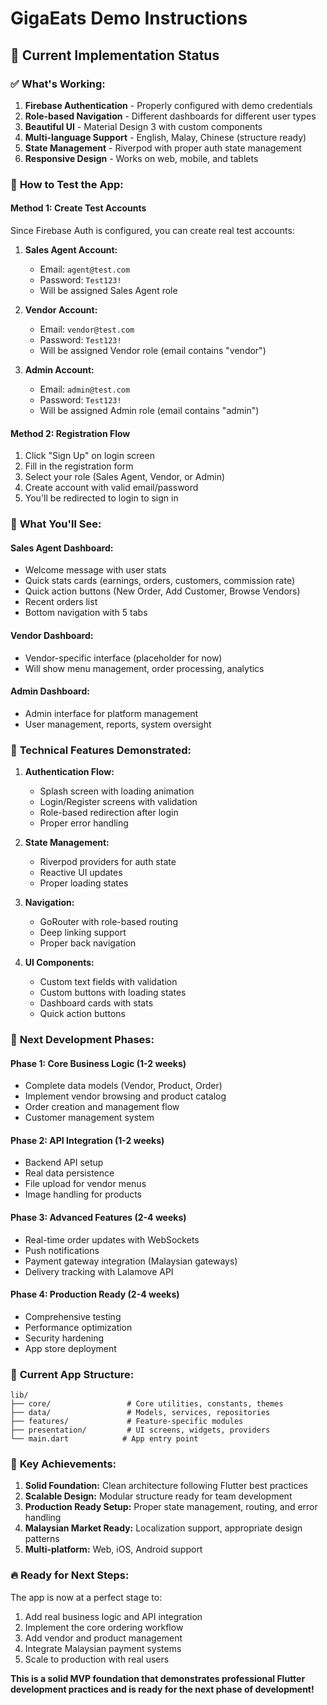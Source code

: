 # GigaEats Demo Instructions

## 🚀 Current Implementation Status

### ✅ **What's Working:**
1. **Firebase Authentication** - Properly configured with demo credentials
2. **Role-based Navigation** - Different dashboards for different user types
3. **Beautiful UI** - Material Design 3 with custom components
4. **Multi-language Support** - English, Malay, Chinese (structure ready)
5. **State Management** - Riverpod with proper auth state management
6. **Responsive Design** - Works on web, mobile, and tablets

### 🎯 **How to Test the App:**

#### **Method 1: Create Test Accounts**
Since Firebase Auth is configured, you can create real test accounts:

1. **Sales Agent Account:**
   - Email: `agent@test.com`
   - Password: `Test123!`
   - Will be assigned Sales Agent role

2. **Vendor Account:**
   - Email: `vendor@test.com`
   - Password: `Test123!`
   - Will be assigned Vendor role (email contains "vendor")

3. **Admin Account:**
   - Email: `admin@test.com`
   - Password: `Test123!`
   - Will be assigned Admin role (email contains "admin")

#### **Method 2: Registration Flow**
1. Click "Sign Up" on login screen
2. Fill in the registration form
3. Select your role (Sales Agent, Vendor, or Admin)
4. Create account with valid email/password
5. You'll be redirected to login to sign in

### 🎨 **What You'll See:**

#### **Sales Agent Dashboard:**
- Welcome message with user stats
- Quick stats cards (earnings, orders, customers, commission rate)
- Quick action buttons (New Order, Add Customer, Browse Vendors)
- Recent orders list
- Bottom navigation with 5 tabs

#### **Vendor Dashboard:**
- Vendor-specific interface (placeholder for now)
- Will show menu management, order processing, analytics

#### **Admin Dashboard:**
- Admin interface for platform management
- User management, reports, system oversight

### 🔧 **Technical Features Demonstrated:**

1. **Authentication Flow:**
   - Splash screen with loading animation
   - Login/Register screens with validation
   - Role-based redirection after login
   - Proper error handling

2. **State Management:**
   - Riverpod providers for auth state
   - Reactive UI updates
   - Proper loading states

3. **Navigation:**
   - GoRouter with role-based routing
   - Deep linking support
   - Proper back navigation

4. **UI Components:**
   - Custom text fields with validation
   - Custom buttons with loading states
   - Dashboard cards with stats
   - Quick action buttons

### 🚧 **Next Development Phases:**

#### **Phase 1: Core Business Logic (1-2 weeks)**
- Complete data models (Vendor, Product, Order)
- Implement vendor browsing and product catalog
- Order creation and management flow
- Customer management system

#### **Phase 2: API Integration (1-2 weeks)**
- Backend API setup
- Real data persistence
- File upload for vendor menus
- Image handling for products

#### **Phase 3: Advanced Features (2-4 weeks)**
- Real-time order updates with WebSockets
- Push notifications
- Payment gateway integration (Malaysian gateways)
- Delivery tracking with Lalamove API

#### **Phase 4: Production Ready (2-4 weeks)**
- Comprehensive testing
- Performance optimization
- Security hardening
- App store deployment

### 📱 **Current App Structure:**

```
lib/
├── core/                 # Core utilities, constants, themes
├── data/                 # Models, services, repositories
├── features/             # Feature-specific modules
├── presentation/         # UI screens, widgets, providers
└── main.dart            # App entry point
```

### 🎯 **Key Achievements:**

1. **Solid Foundation:** Clean architecture following Flutter best practices
2. **Scalable Design:** Modular structure ready for team development
3. **Production Ready Setup:** Proper state management, routing, and error handling
4. **Malaysian Market Ready:** Localization support, appropriate design patterns
5. **Multi-platform:** Web, iOS, Android support

### 🔥 **Ready for Next Steps:**

The app is now at a perfect stage to:
1. Add real business logic and API integration
2. Implement the core ordering workflow
3. Add vendor and product management
4. Integrate Malaysian payment systems
5. Scale to production with real users

**This is a solid MVP foundation that demonstrates professional Flutter development practices and is ready for the next phase of development!**
